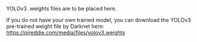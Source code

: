 YOLOv3 .weights files are to be placed here.

If you do not have your own trained model, you can download the YOLOv3 pre-trained weight file by Darknet here:
https://pjreddie.com/media/files/yolov3.weights
